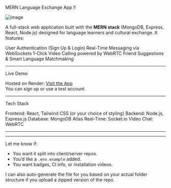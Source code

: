 MERN Language Exchange App !!




![image](https://github.com/user-attachments/assets/83c41258-ff36-4734-a2d5-3ce0847a5aff)





A full-stack web application built with the **MERN stack** (MongoDB, Express, React, Node.js) designed for language learners and cultural exchange. It features:

User Authentication (Sign Up & Login)
Real-Time Messaging via WebSockets
1-Click Video Calling powered by WebRTC
Friend Suggestions & Smart Language Matchmaking

---------------------------------------------------------------------------------------------------------------------------------------------------------------------------------------
 Live Demo

Hosted on Render: [Visit the App](https://streamify-video-calls-3p2q.onrender.com/)  
You can sign up or use a test account.

------------------------------------------------------------------------------------------------------------------------------------------------------------------------------

 Tech Stack

Frontend: React, Tailwind CSS (or your choice of styling)
Backend: Node.js, Express.js
Database: MongoDB Atlas
Real-Time: Socket.io
Video Chat: WebRTC

--------------------------------------------------------------------------------------------------------------------------------------------------------------------------------

---

Let me know if:
- You want it split into client/server repos.
- You’d like a `.env.example` added.
- You want badges, CI info, or installation videos.

I can also auto-generate the file for you based on your actual folder structure if you upload a zipped version of the repo.



